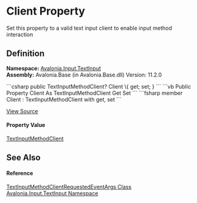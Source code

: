 # Client Property


Set this property to a valid text input client to enable input method interaction



## Definition
**Namespace:** <a href="N_Avalonia_Input_TextInput">Avalonia.Input.TextInput</a>  
**Assembly:** Avalonia.Base (in Avalonia.Base.dll) Version: 11.2.0

<Tabs groupId="api-code-preview">
<TabItem value="csharp" label="C#">
```csharp
public TextInputMethodClient? Client \{ get; set; }
```
</TabItem>
<TabItem value="vb" label="VB">
```vb
Public Property Client As TextInputMethodClient
	Get
	Set
```
</TabItem>
<TabItem value="fsharp" label="F#">
```fsharp
member Client : TextInputMethodClient with get, set
```
</TabItem>
</Tabs>



<a href="https://github.com/AvaloniaUI/Avalonia/tree/master/src/Avalonia.Base/Input/TextInput/TextInputMethodClientRequestedEventArgs.cs#L10" title="View the source code">View Source</a>



#### Property Value
<a href="T_Avalonia_Input_TextInput_TextInputMethodClient">TextInputMethodClient</a>

## See Also


#### Reference
<a href="T_Avalonia_Input_TextInput_TextInputMethodClientRequestedEventArgs">TextInputMethodClientRequestedEventArgs Class</a>  
<a href="N_Avalonia_Input_TextInput">Avalonia.Input.TextInput Namespace</a>  
